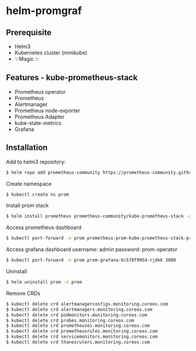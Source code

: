 # helm-promgraf
## Prerequisite

- Helm3
- Kubernetes cluster (minikube)
- ✨Magic ✨

## Features - kube-prometheus-stack

- Prometheus operator
- Prometheus
- Alertmanager
- Prometheus node-exporter
- Prometheus Adapter
- kube-state-metrics
- Grafana

## Installation

Add to helm3 repository:
```sh
$ helm repo add prometheus-community https://prometheus-community.github.io/helm-charts
```

Create namespace 
```sh
$ kubectl create ns prom
```

Install prom stack
```sh
$ helm install prometheus prometheus-community/kube-prometheus-stack -n prom
```

Access prometheus dashboard
```sh
$ kubectl port-forward -n prom prometheus-prom-kube-prometheus-stack-prometheus-0 9090
```

Access grafana dashboard
username: admin
password: prom-operator
```sh
$ kubectl port-forward -n prom prom-grafana-6c578f9954-rjdmk 3000
```

Uninstall
```sh
$ helm uninstall prom -n prom
```

Remove CRDs
```sh
$ kubectl delete crd alertmanagerconfigs.monitoring.coreos.com
$ kubectl delete crd alertmanagers.monitoring.coreos.com
$ kubectl delete crd podmonitors.monitoring.coreos.com
$ kubectl delete crd probes.monitoring.coreos.com
$ kubectl delete crd prometheuses.monitoring.coreos.com
$ kubectl delete crd prometheusrules.monitoring.coreos.com
$ kubectl delete crd servicemonitors.monitoring.coreos.com
$ kubectl delete crd thanosrulers.monitoring.coreos.com
```
